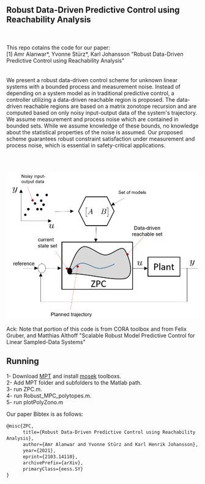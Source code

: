 ## Robust Data-Driven Predictive Control using Reachability Analysis
<br /> 
<br /> 
This repo cotains the code for our paper:<br /> 
[1] Amr Alanwar*, Yvonne Stürz*, Karl Johansson "Robust Data-Driven Predictive Control using Reachability Analysis" <br />
<br /> 
<br /> 
We present a robust data-driven control scheme for unknown linear systems with a bounded process and measurement noise. Instead of depending on a system model as in traditional predictive control, a controller utilizing a data-driven reachable region is proposed. The data-driven reachable regions are based on a matrix zonotope recursion and are computed based on only noisy input-output data of the system's trajectory. We assume measurement and process noise which are contained in bounded sets. While we assume knowledge of these bounds, no knowledge about the statistical properties of the noise is assumed. Our proposed scheme guarantees robust constraint satisfaction under measurement and process noise, which is essential in safety-critical applications.<br />

<br /> <br />
<p align="center">
<img
src="Figures/reachmpc.png"
raw=true
alt="Subject Pronouns"
width=500
/>
</p>

Ack: Note that portion of this code is from CORA toolbox and from Felix Gruber, and Matthias Althoff "Scalable Robust Model Predictive Control for Linear Sampled-Data Systems"
<br /> 

## Running 
1- Download [MPT](https://www.mpt3.org) and install [mosek](https://www.mosek.com/products/academic-licenses/) toolboxs.<br />
2- Add MPT folder and subfolders to the Matlab path.  <br />
3- run ZPC.m.<br />
4- run Robust_MPC_polytopes.m.<br />
5- run plotPolyZono.m <br />

Our paper Bibtex is as follows:<br />
```
@misc{ZPC,
      title={Robust Data-Driven Predictive Control using Reachability Analysis}, 
      author={Amr Alanwar and Yvonne Stürz and Karl Henrik Johansson},
      year={2021},
      eprint={2103.14110},
      archivePrefix={arXiv},
      primaryClass={eess.SY}
}
```

